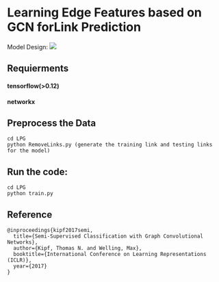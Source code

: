 # Learning Edge Features based on GCN forLink Prediction

Model Design:
<img src='https://github.com/kenyonke/LinkPredictionGCN/blob/master/model.JPG'>

## Requierments
#### tensorflow(>0.12)
#### networkx

## Preprocess the Data
```
cd LPG
python RemoveLinks.py (generate the training link and testing links for the model)
```

## Run the code:
```
cd LPG
python train.py
```

## Reference
```
@inproceedings{kipf2017semi,
  title={Semi-Supervised Classification with Graph Convolutional Networks},
  author={Kipf, Thomas N. and Welling, Max},
  booktitle={International Conference on Learning Representations (ICLR)},
  year={2017}
}
```
